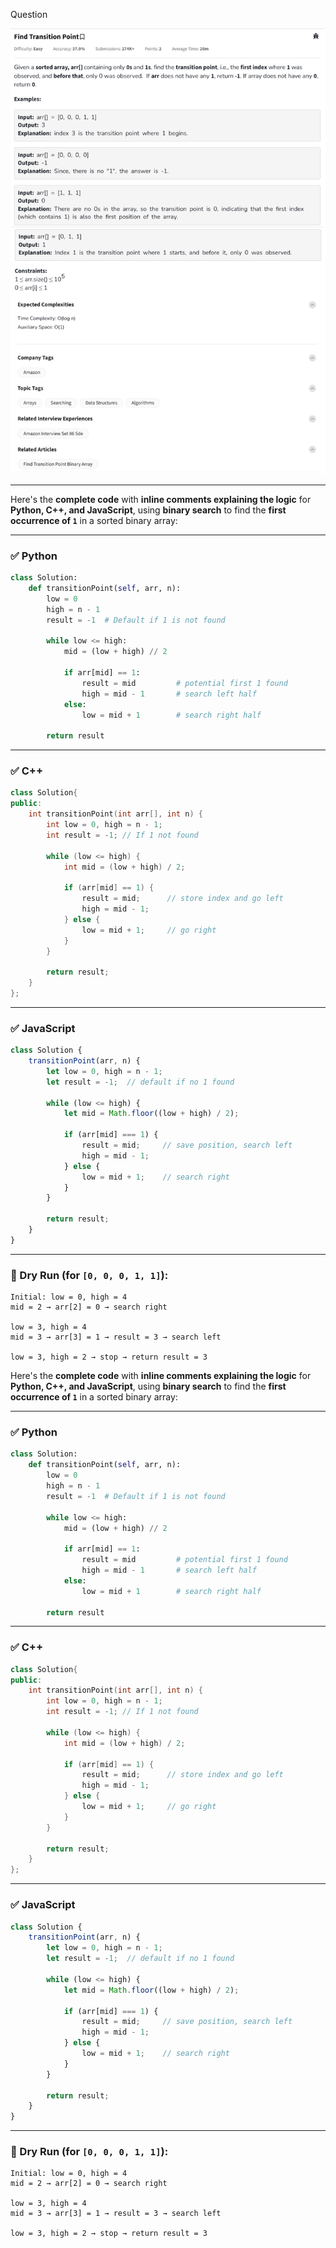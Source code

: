 Question

![Question](Question.png)

---

Here's the **complete code** with **inline comments explaining the logic** for **Python, C++, and JavaScript**, using **binary search** to find the **first occurrence of `1`** in a sorted binary array:

---

### ✅ Python

```python
class Solution:
    def transitionPoint(self, arr, n):
        low = 0
        high = n - 1
        result = -1  # Default if 1 is not found

        while low <= high:
            mid = (low + high) // 2

            if arr[mid] == 1:
                result = mid         # potential first 1 found
                high = mid - 1       # search left half
            else:
                low = mid + 1        # search right half

        return result
```

---

### ✅ C++

```cpp
class Solution{
public:
    int transitionPoint(int arr[], int n) {
        int low = 0, high = n - 1;
        int result = -1; // If 1 not found

        while (low <= high) {
            int mid = (low + high) / 2;

            if (arr[mid] == 1) {
                result = mid;      // store index and go left
                high = mid - 1;
            } else {
                low = mid + 1;     // go right
            }
        }

        return result;
    }
};
```

---

### ✅ JavaScript

```javascript
class Solution {
    transitionPoint(arr, n) {
        let low = 0, high = n - 1;
        let result = -1;  // default if no 1 found

        while (low <= high) {
            let mid = Math.floor((low + high) / 2);

            if (arr[mid] === 1) {
                result = mid;     // save position, search left
                high = mid - 1;
            } else {
                low = mid + 1;    // search right
            }
        }

        return result;
    }
}
```

---

### 🔁 Dry Run (for `[0, 0, 0, 1, 1]`):

```
Initial: low = 0, high = 4
mid = 2 → arr[2] = 0 → search right

low = 3, high = 4
mid = 3 → arr[3] = 1 → result = 3 → search left

low = 3, high = 2 → stop → return result = 3
```

Here's the **complete code** with **inline comments explaining the logic** for **Python, C++, and JavaScript**, using **binary search** to find the **first occurrence of `1`** in a sorted binary array:

---

### ✅ Python

```python
class Solution:
    def transitionPoint(self, arr, n):
        low = 0
        high = n - 1
        result = -1  # Default if 1 is not found

        while low <= high:
            mid = (low + high) // 2

            if arr[mid] == 1:
                result = mid         # potential first 1 found
                high = mid - 1       # search left half
            else:
                low = mid + 1        # search right half

        return result
```

---

### ✅ C++

```cpp
class Solution{
public:
    int transitionPoint(int arr[], int n) {
        int low = 0, high = n - 1;
        int result = -1; // If 1 not found

        while (low <= high) {
            int mid = (low + high) / 2;

            if (arr[mid] == 1) {
                result = mid;      // store index and go left
                high = mid - 1;
            } else {
                low = mid + 1;     // go right
            }
        }

        return result;
    }
};
```

---

### ✅ JavaScript

```javascript
class Solution {
    transitionPoint(arr, n) {
        let low = 0, high = n - 1;
        let result = -1;  // default if no 1 found

        while (low <= high) {
            let mid = Math.floor((low + high) / 2);

            if (arr[mid] === 1) {
                result = mid;     // save position, search left
                high = mid - 1;
            } else {
                low = mid + 1;    // search right
            }
        }

        return result;
    }
}
```

---

### 🔁 Dry Run (for `[0, 0, 0, 1, 1]`):

```
Initial: low = 0, high = 4
mid = 2 → arr[2] = 0 → search right

low = 3, high = 4
mid = 3 → arr[3] = 1 → result = 3 → search left

low = 3, high = 2 → stop → return result = 3
```

